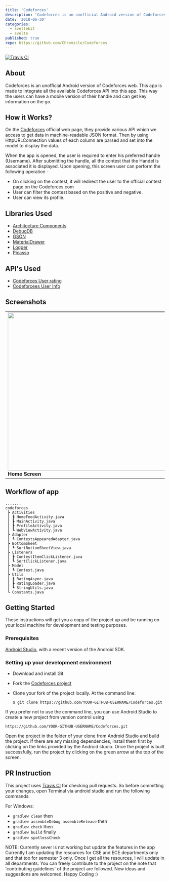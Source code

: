 ```yaml
---
title: 'Codeforces'
description: 'Codeforces is an unofficial Android version of Codeforces web. This app is made to integrate all the available Codeforces API into this app. This way the users can have a mobile version of their handle and can get key information on the go.'
date: '2018-06-30'
categories:
  - sveltekit
  - svelte
published: true
repo: https://github.com/Chromicle/Codeforces
---
```


[![Travis CI](https://travis-ci.com/chromicle/codeforces.svg?branch=master)](https://travis-ci.com/chromicle/codeforces)


## About

Codeforces is an unofficial Android version of Codeforces web. This app is made to integrate all the available Codeforces API into this app. This way the users can have a mobile version of their handle and can get key information on the go.


## How it Works?

On the [Codeforces](https://codeforces.com/) official web page, they provide various API which we access to get data in machine-readable JSON format. Then by using HttpURLConnection values of each column are parsed and set into the model to display the data. 

When the app is opened, the user is required to enter his preferred handle (Username). After submitting the handle, all the contest that the Handel is associated it is displayed. Upon opening, this screen user can perform the following operation -

* On clicking on the contest, it will redirect the user to the official contest page on the Codeforces.com
* User can filter the contest based on the positive and negative.
* User can view its profile.  


## Libraries Used
- [Architecture Components](https://developer.android.com/topic/libraries/architecture/)
- [DebugDB](https://github.com/amitshekhariitbhu/Android-Debug-Database)
- [GSON](https://github.com/google/gson)
- [MaterialDrawer](https://github.com/mikepenz/MaterialDrawer)
- [Logger](https://github.com/orhanobut/logger)
- [Picasso](https://square.github.io/picasso/)

## API's Used
- [Codeforces User rating](https://codeforces.com/api/user.rating?handle=sandeshghanta)
- [Codeforcees User Info](https://codeforces.com/api/user.info?handles=sandeshghanta)



## Screenshots
<table>
     <tr>
          <td><img height="500" src="https://raw.githubusercontent.com/jaindiv26/Codeforces/master/screenshots/Screenshot_2019-11-18-17-47-19-033_com.example.android.codeforces.png" /><br /><b>Home Screen</b></td>
          <td><img height="500" src="https://raw.githubusercontent.com/jaindiv26/Codeforces/master/screenshots/Screenshot_2019-11-18-17-47-34-861_com.example.android.codeforces.png" /><br /><b>Contest History Screen</b></td>
          <td><img height="500" src="https://raw.githubusercontent.com/jaindiv26/Codeforces/master/screenshots/Screenshot_2019-11-18-17-47-42-152_com.example.android.codeforces.png" /><br /><b>User Info</b></td>
     </tr>
</table>

## Workflow of app
```
.......
codeforces
 ┣ Activities
 ┃ ┣ HomeFeedActivity.java
 ┃ ┣ MainActivity.java
 ┃ ┣ ProfileActivity.java
 ┃ ┗ WebViewActivity.java
 ┣ Adapter
 ┃ ┗ ContestsAppearedAdapter.java
 ┣ BottomSheet
 ┃ ┗ SortBottomSheetView.java
 ┣ Listeners
 ┃ ┣ ContestItemClickListener.java
 ┃ ┗ SortClickListener.java
 ┣ Model
 ┃ ┗ Contest.java
 ┣ Utils
 ┃ ┣ RatingAsync.java
 ┃ ┣ RatingLoader.java
 ┃ ┗ StringUtils.java
 ┗ Constants.java
 ```
 
 ## Getting Started

These instructions will get you a copy of the project up and be running on your local machine for development and testing purposes.


### Prerequisites

[Android Studio](https://developer.android.com/studio), with a recent version of the Android SDK.

### Setting up your development environment

- Download and install Git.

- Fork the [Codeforces project](https://github.com/Chromicle/Codeforces)

- Clone your fork of the project locally. At the command line:
    ```
    $ git clone https://github.com/YOUR-GITHUB-USERNAME/Codeforces.git
    ```

If you prefer not to use the command line, you can use Android Studio to create a new project from version control using 
```
https://github.com/YOUR-GITHUB-USERNAME/Codeforces.git
```

Open the project in the folder of your clone from Android Studio and build the project. If there are any missing dependencies, install them first by clicking on the links provided by the Android studio. Once the project is built successfully, run the project by clicking on the green arrow at the top of the screen.



## PR Instruction

This project uses [Travis CI](https://travis-ci.org/Chromicle/codeforces) for checking pull requests. So before committing your changes, open Terminal via android studio and run the following commands:

For Windows:  
- `gradlew clean` then  
- `gradlew assembleDebug assembleRelease` then  
- `gradlew check` then
- `gradlew build` finally
- `gradlew spotlessCheck`




NOTE: Currently sever is not working but update the features in the app
Currently I am updating the resources for CSE and ECE departments only and that too for semester 3 only. Once I get all the resources, I will update in all departments.
You can freely contribute to the project on the note that 'contributing guidelines' of the project are followed.
New ideas and suggestions are welcomed.
Happy Coding :)